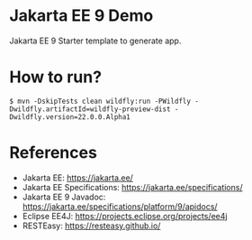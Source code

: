 Jakarta EE  9 Demo
==================

Jakarta EE 9 Starter template to generate app.

# How to run?

```
$ mvn -DskipTests clean wildfly:run -PWildfly -Dwildfly.artifactId=wildfly-preview-dist -Dwildfly.version=22.0.0.Alpha1
```

# References

* Jakarta EE: https://jakarta.ee/
* Jakarta EE Specifications: https://jakarta.ee/specifications/
* Jakarta EE 9 Javadoc: https://jakarta.ee/specifications/platform/9/apidocs/
* Eclipse EE4J: https://projects.eclipse.org/projects/ee4j
* RESTEasy: https://resteasy.github.io/

